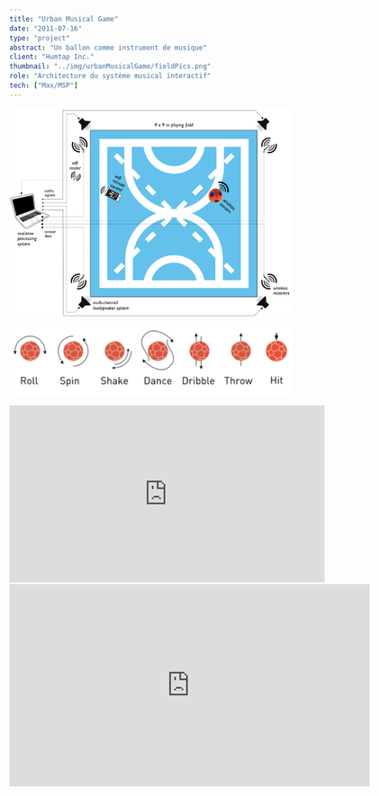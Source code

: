 ```yaml
---
title: "Urban Musical Game"
date: "2011-07-16"
type: "project" 
abstract: "Un ballon comme instrument de musique"
client: "Humtap Inc."
thumbnail: "../img/urbanMusicalGame/fieldPics.png"
role: "Architecture du système musical interactif"
tech: ["Max/MSP"]
---
```




![Urban Musical Game](../img/urbanMusicalGame/techSetup.png)


![Urban Musical Game](../img/urbanMusicalGame/ball_gestures.png)


<div class="iframe-container">
<iframe width="560" height="315" src="https://www.youtube.com/embed/jXGlvmrGBgY" frameborder="0" allow="accelerometer; autoplay; encrypted-media; gyroscope; picture-in-picture" allowfullscreen></iframe>
</div>


<div class="iframe-container">
<iframe src="https://player.vimeo.com/video/26413625" width="640" height="360" frameborder="0" allow="autoplay; fullscreen" allowfullscreen></iframe>
</div>

